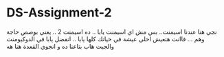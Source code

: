 # DS-Assignment-2

نجي هنا عندنا اسيمنت.. بس مش اي اسيمنت يابا .. ده اسيمنت 2 .. يعني بوصص حاجة وهم ... فاانت هتعيش احلى عيشة في حياتك كلها يابا .. اتفضل يابا في الدوكيومنت والجيت هاب بتاعنا ده و انجوي القعدة هنا هه